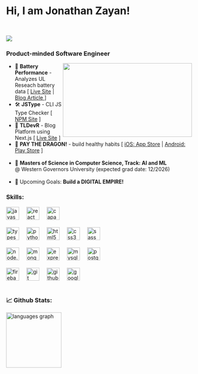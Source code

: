 

# Hi, I am Jonathan Zayan!
<br>

![](https://komarev.com/ghpvc/?username=TruLie13&color=blue)<br>
### Product-minded Software Engineer<br>

<div align="center">
  <img height="200" src="https://media1.giphy.com/media/v1.Y2lkPTc5MGI3NjExcTk1aWVhemV4cjFta3RkdmE4dGF3Zm90dmZzd2J2NTNxbGpwdmQzaCZlcD12MV9pbnRlcm5hbF9naWZfYnlfaWQmY3Q9Zw/xTiTnxpQ3ghPiB2Hp6/giphy.gif" width="350" align="right" />
</div>

<ul>
    <li>
    🔋 <strong>Battery Performance</strong> - Analyzes UL Reseach battery data
    [
    <a href="https://ul-battery-performance-project.web.app/" target="_blank">Live Site</a> | 
    <a href="https://www.tldevr.com/blog/general/battery-performance-dashboard-data-to-deployment" target="_blank">Blog Article </a>
    ]
  </li>
  <li>
    🛠️ <strong>JSType</strong> - CLI JS Type Checker 
    [
    <a href="https://www.npmjs.com/package/jstype-cli" target="_blank">NPM Site</a>
    ]
  </li>
  <li>
    📝 <strong>TLDevR</strong> - Blog Platform using Next.js
    [
    <a href="https://www.tldevr.com/" target="_blank">Live Site</a>
    ]
  </li>
  <li>
    🐉 <strong>PAY THE DRAGON!</strong> -  build healthy habits 
    [
    <a href="https://apps.apple.com/us/app/pay-the-dragon/id6717574137" target="_blank">iOS: App Store</a> | 
    <a href="https://play.google.com/store/apps/details?id=com.pique.dragon" target="_blank">Android: Play Store</a>
    ]
  </li>
  <br/>
  <li>
   🏫 <b>Masters of Science in Computer Science, Track: AI and ML</b> <br/> @ Western Governors University (expected grad date: 12/2026)
  </li>
  <br/>
  <li>
    💪 Upcoming Goals: <b>Build a DIGITAL EMPIRE!</b> <br>
  </li>
</ul>


### Skills: 
<div align="left">
  <img src="https://img.shields.io/badge/JavaScript-F7DF1E?logo=javascript&logoColor=black&style=for-the-badge" height="35" alt="javascript logo"  />
  <img width="12" />
  <img src="https://img.shields.io/badge/react-F7DF1E?logo=react&logoColor=black&style=for-the-badge" height="35" alt="react logo"  />
  <img width="12" />
  <img src="https://img.shields.io/badge/Capacitor-F7DF1E?logo=capacitor&logoColor=black&style=for-the-badge" height="35" alt="capacitor logo"  />
  <img width="12" />
  <br></br>
  <img src="https://img.shields.io/badge/typescript-3776AB?logo=typescript&logoColor=black&style=for-the-badge" height="35" alt="typescript logo"  />
  <img width="12" />
  <img src="https://img.shields.io/badge/Python-3776AB?logo=python&logoColor=white&style=for-the-badge" height="35" alt="python logo"  />
  <img width="12" />
  <img src="https://img.shields.io/badge/HTML5-E34F26?logo=html5&logoColor=white&style=for-the-badge" height="35" alt="html5 logo"  />
  <img width="12" />
  <img src="https://img.shields.io/badge/CSS3-1572B6?logo=css3&logoColor=white&style=for-the-badge" height="35" alt="css3 logo"  />
  <img width="12" />
  <img src="https://img.shields.io/badge/SASS-1572B6?logo=sass&logoColor=white&style=for-the-badge" height="35" alt="sass logo"  />
  <img width="12" />
  <br></br>
  <img src="https://img.shields.io/badge/node.js-1572B6?logo=nodedotjs&logoColor=black&style=for-the-badge" height="35" alt="node.js logo"  />
  <img width="12" />
  <img src="https://img.shields.io/badge/mongo%20db-1572B6?logo=mongodb&logoColor=black&style=for-the-badge" height="35" alt="mongodb logo"  />
  <img width="12" />
  <img src="https://img.shields.io/badge/express-1572B6?logo=express&logoColor=white&style=for-the-badge" height="35" alt="express logo"  />
  <img width="12" />
  <img src="https://img.shields.io/badge/MySQL-4169E1?logo=mysql&logoColor=white&style=for-the-badge" height="35" alt="mysql logo"  />
  <img width="12" />
  <img src="https://img.shields.io/badge/PostgreSQL-4169E1?logo=postgresql&logoColor=white&style=for-the-badge" height="35" alt="postgresql logo"  />
  <img width="12" />
  <br></br>
  <img src="https://img.shields.io/badge/firebase-3776AB?logo=firebase&logoColor=black&style=for-the-badge" height="35" alt="firebase logo"  />
  <img width="12" />
  <img src="https://img.shields.io/badge/Git-F05032?logo=git&logoColor=white&style=for-the-badge" height="35" alt="git logo"  />
  <img width="12" />
  <img src="https://img.shields.io/badge/GitHub-181717?logo=github&logoColor=white&style=for-the-badge" height="35" alt="github logo"  />
  <img width="12" />
  <img src="https://img.shields.io/badge/Google Cloud-4285F4?logo=googlecloud&logoColor=white&style=for-the-badge" height="35" alt="googlecloud logo"  />
  <img width="12" />

</div>
<br>

### 📈 Github Stats:

<div align="left">
  <img src="https://github-readme-stats.vercel.app/api/top-langs?username=TruLie13&locale=en&hide_title=false&layout=compact&card_width=320&langs_count=5&theme=tokyonight&hide_border=false&order=2" height="150" alt="languages graph"  /><br><br>
</div>
